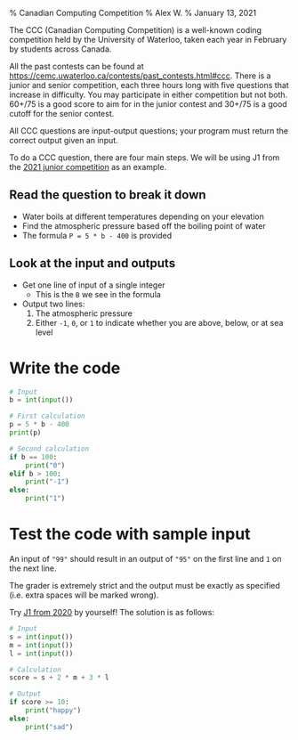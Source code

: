 % Canadian Computing Competition
% Alex W.
% January 13, 2021

The CCC (Canadian Computing Competition)
is a well-known coding competition
held by the University of Waterloo,
taken each year in February
by students across Canada.

All the past contests can be found at <https://cemc.uwaterloo.ca/contests/past_contests.html#ccc>.
There is a junior and senior competition,
each three hours long with five questions
that increase in difficulty.
You may participate in either competition but not both.
60+/75 is a good score to aim for in the junior contest
and 30+/75 is a good cutoff for the senior contest. 

All CCC questions are input-output questions;
your program must return the correct output given an input.

To do a CCC question, there are four main steps.
We will be using J1
from the [2021 junior competition](https://cemc.uwaterloo.ca/contests/computing/2021/ccc/juniorEF.pdf)
as an example.

## Read the question to break it down

- Water boils at different temperatures depending on your elevation
- Find the atmospheric pressure based off the boiling point of water
- The formula `P = 5 * b - 400` is provided

## Look at the input and outputs

- Get one line of input of a single integer
    - This is the `B` we see in the formula
- Output two lines:
    1. The atmospheric pressure
    2. Either `-1`, `0`, or `1` to indicate
       whether you are above, below, or at sea level

# Write the code

```python
# Input
b = int(input())

# First calculation
p = 5 * b - 400
print(p)

# Second calculation
if b == 100:
    print("0")
elif b > 100:
    print("-1")
else:
    print("1")
```

# Test the code with sample input

An input of `"99"` should result in
an output of `"95"` on the first line
and `1` on the next line.

The grader is extremely strict
and the output must be exactly as specified
(i.e. extra spaces will be marked wrong).

Try [J1 from 2020](https://cemc.uwaterloo.ca/contests/computing/2020/ccc/juniorEF.pdf)
by yourself!
The solution is as follows:

```python
# Input
s = int(input())
m = int(input())
l = int(input())

# Calculation
score = s + 2 * m + 3 * l

# Output
if score >= 10:
    print("happy")
else:
    print("sad")
```


